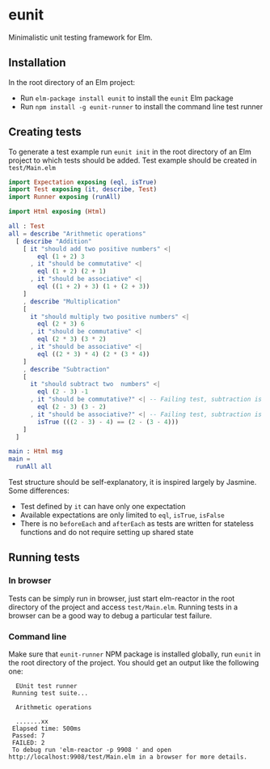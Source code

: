 # eunit

Minimalistic unit testing framework for Elm.

## Installation

In the root directory of an Elm project:

* Run `elm-package install eunit` to install the `eunit` Elm package
* Run `npm install -g eunit-runner` to install the command line test runner

## Creating tests

To generate a test example run `eunit init` in the root directory of an Elm project to which tests should be added.
Test example should be created in `test/Main.elm`

```elm
import Expectation exposing (eql, isTrue)
import Test exposing (it, describe, Test)
import Runner exposing (runAll)

import Html exposing (Html)

all : Test
all = describe "Arithmetic operations"
  [ describe "Addition"
    [ it "should add two positive numbers" <|
        eql (1 + 2) 3
      , it "should be commutative" <|
        eql (1 + 2) (2 + 1)
      , it "should be associative" <|
        eql ((1 + 2) + 3) (1 + (2 + 3))
    ]
    , describe "Multiplication"
    [
      it "should multiply two positive numbers" <|
        eql (2 * 3) 6
      , it "should be commutative" <|
        eql (2 * 3) (3 * 2)
      , it "should be associative" <|
        eql ((2 * 3) * 4) (2 * (3 * 4))
    ]
    , describe "Subtraction"
    [
      it "should subtract two  numbers" <|
        eql (2 - 3) -1
      , it "should be commutative?" <| -- Failing test, subtraction is not commutative!
        eql (2 - 3) (3 - 2)
      , it "should be associative?" <| -- Failing test, subtraction is not associative!
        isTrue (((2 - 3) - 4) == (2 - (3 - 4)))
    ]
  ]

main : Html msg
main =
  runAll all
```

Test structure should be self-explanatory, it is inspired largely by Jasmine. Some differences: 

* Test defined by `it` can have only one expectation 
* Available expectations are only limited to `eql`, `isTrue`, `isFalse`
* There is no `beforeEach` and `afterEach` as tests are written for stateless functions and do not require setting up shared state

## Running tests

### In browser

Tests can be simply run in browser, just start elm-reactor in the root directory of the project and access `test/Main.elm`. Running tests in a browser can be a good way to debug a particular test failure.

### Command line

Make sure that `eunit-runner` NPM package is installed globally, run `eunit` in the root directory of the project.
You should get an output like the following one:

```
  EUnit test runner 
 Running test suite... 
 
  Arithmetic operations 
 
  .......xx 
 Elapsed time: 500ms 
 Passed: 7 
 FAILED: 2 
 To debug run 'elm-reactor -p 9908 ' and open http://localhost:9908/test/Main.elm in a browser for more details.
```